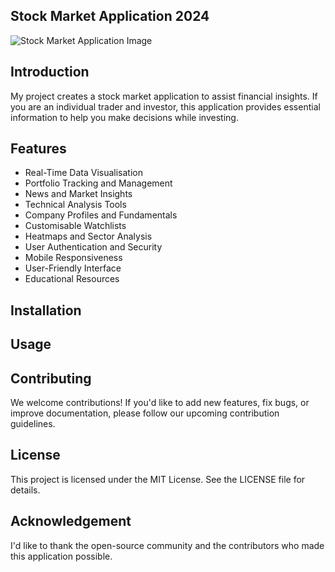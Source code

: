## Stock Market Application 2024
![Stock Market Application Image](https://github.com/Laranguyen811/stock-market-application-2024/assets/36720666/d68560b1-4495-403f-913b-75a537ac4340)
## Introduction
My project creates a stock market application to assist financial insights. If you are an individual trader and investor, this application provides 
essential information to help you make decisions while investing. 
## Features
* Real-Time Data Visualisation
* Portfolio Tracking and Management
* News and Market Insights
* Technical Analysis Tools
* Company Profiles and Fundamentals
* Customisable Watchlists
* Heatmaps and Sector Analysis
* User Authentication and Security
* Mobile Responsiveness
* User-Friendly Interface
* Educational Resources
## Installation
## Usage
## Contributing
We welcome contributions! If you'd like to add new features, fix bugs, or improve documentation, please follow our upcoming contribution guidelines.
## License
This project is licensed under the MIT License. See the LICENSE file for details.
## Acknowledgement
I'd like to thank the open-source community and the contributors who made this application possible. 
